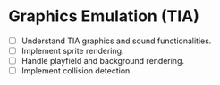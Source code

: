 # Graphics Emulation (TIA)

- [ ] Understand TIA graphics and sound functionalities.
- [ ] Implement sprite rendering.
- [ ] Handle playfield and background rendering.
- [ ] Implement collision detection.
